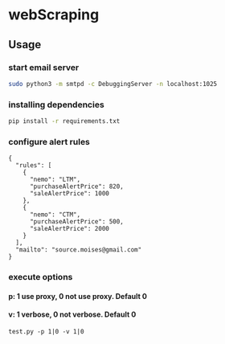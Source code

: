 # webScraping

## Usage

### start email server
```bash
sudo python3 -m smtpd -c DebuggingServer -n localhost:1025
```

### installing dependencies
```bash
pip install -r requirements.txt
```


### configure alert rules

```
{
  "rules": [
    {
      "nemo": "LTM",
      "purchaseAlertPrice": 820,
      "saleAlertPrice": 1000
    },
    {
      "nemo": "CTM",
      "purchaseAlertPrice": 500,
      "saleAlertPrice": 2000
    }
  ],
  "mailto": "source.moises@gmail.com"
}
```
### execute options
#### p: 1 use proxy, 0 not use proxy. Default 0
#### v: 1 verbose, 0 not verbose. Default 0
```
test.py -p 1|0 -v 1|0
```